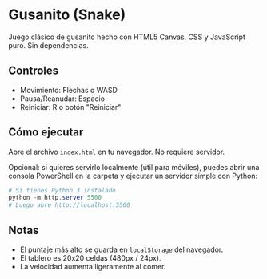 # Gusanito (Snake)

Juego clásico de gusanito hecho con HTML5 Canvas, CSS y JavaScript puro. Sin dependencias.

## Controles
- Movimiento: Flechas o WASD
- Pausa/Reanudar: Espacio
- Reiniciar: R o botón "Reiniciar"

## Cómo ejecutar
Abre el archivo `index.html` en tu navegador. No requiere servidor.

Opcional: si quieres servirlo localmente (útil para móviles), puedes abrir una consola PowerShell en la carpeta y ejecutar un servidor simple con Python:

```powershell
# Si tienes Python 3 instalado
python -m http.server 5500
# Luego abre http://localhost:5500
```

## Notas
- El puntaje más alto se guarda en `localStorage` del navegador.
- El tablero es 20x20 celdas (480px / 24px).
- La velocidad aumenta ligeramente al comer.
